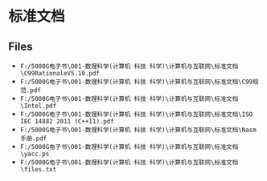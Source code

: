# 标准文档

## Files

- `F:/5000G电子书\O01-数理科学(计算机 科技 科学)\计算机与互联网\标准文档\C99RationaleV5.10.pdf`
- `F:/5000G电子书\O01-数理科学(计算机 科技 科学)\计算机与互联网\标准文档\C99规范.pdf`
- `F:/5000G电子书\O01-数理科学(计算机 科技 科学)\计算机与互联网\标准文档\Intel.pdf`
- `F:/5000G电子书\O01-数理科学(计算机 科技 科学)\计算机与互联网\标准文档\ISO IEC 14882 2011 (C++11).pdf`
- `F:/5000G电子书\O01-数理科学(计算机 科技 科学)\计算机与互联网\标准文档\Nasm手册.pdf`
- `F:/5000G电子书\O01-数理科学(计算机 科技 科学)\计算机与互联网\标准文档\yacc.ps`
- `F:/5000G电子书\O01-数理科学(计算机 科技 科学)\计算机与互联网\标准文档\files.txt`
